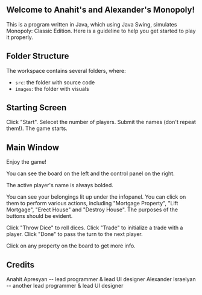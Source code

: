## Welcome to Anahit's and Alexander's Monopoly!

This is a program written in Java, which using Java Swing, simulates Monopoly: Classic Edition. Here is a guideline to help you get started to play it properly.

## Folder Structure

The workspace contains several folders, where:

- `src`: the folder with source code
- `images`: the folder with visuals

## Starting Screen

Click "Start". Selecet the number of players. Submit the names (don't repeat them!). The game starts.

## Main Window

Enjoy the game!

You can see the board on the left and the control panel on the right.

The active player's name is always bolded.

You can see your belongings lit up under the infopanel. You can click on them to perform various actions, including "Mortgage Property", "Lift Mortgage", "Erect House" and "Destroy House". The purposes of the buttons should be evident.

Click "Throw Dice" to roll dices. Click "Trade" to initialize a trade with a player. Click "Done" to pass the turn to the next player.

Click on any property on the board to get more info.

## Credits

Anahit Apresyan -- lead programmer & lead UI designer
Alexander Israelyan -- another lead programmer & lead UI designer
